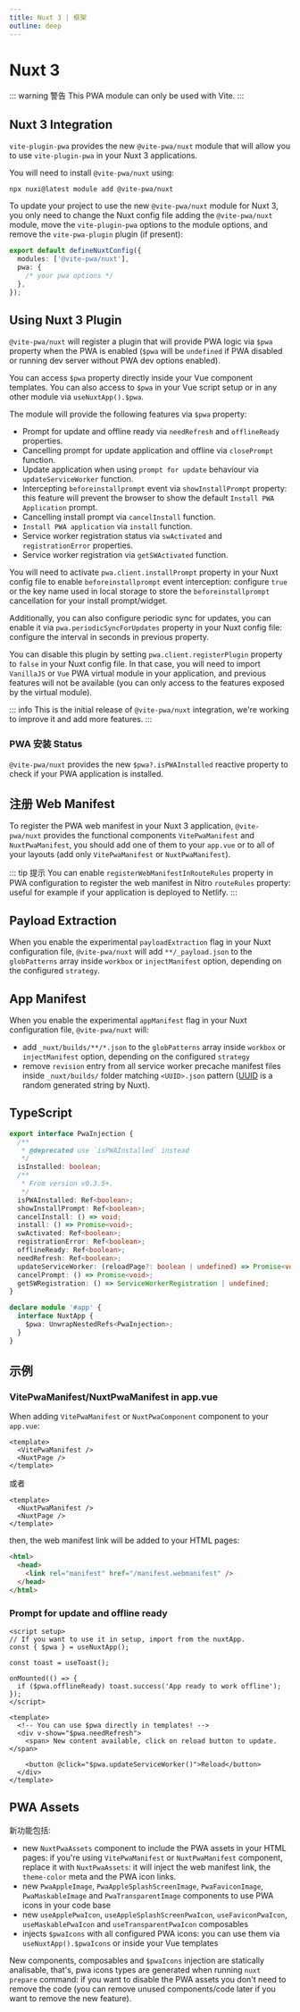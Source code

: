 ```yaml
---
title: Nuxt 3 | 框架
outline: deep
---
```


# Nuxt 3

<ChangeLog />

::: warning 警告
This PWA module can only be used with Vite.
:::

## Nuxt 3 Integration

`vite-plugin-pwa` provides the new `@vite-pwa/nuxt` module that will allow you to use `vite-plugin-pwa` in your Nuxt 3 applications.

You will need to install `@vite-pwa/nuxt` using:

```shell
npx nuxi@latest module add @vite-pwa/nuxt
```

To update your project to use the new `@vite-pwa/nuxt` module for Nuxt 3, you only need to change the Nuxt config file adding the `@vite-pwa/nuxt` module, move the `vite-plugin-pwa` options to the module options, and remove the `vite-pwa-plugin` plugin (if present):

```ts
export default defineNuxtConfig({
  modules: ['@vite-pwa/nuxt'],
  pwa: {
    /* your pwa options */
  },
});
```

## Using Nuxt 3 Plugin

`@vite-pwa/nuxt` will register a plugin that will provide PWA logic via `$pwa` property when the PWA is enabled (`$pwa` will be `undefined` if PWA disabled or running dev server without PWA dev options enabled).

You can access `$pwa` property directly inside your Vue component templates. You can also access to `$pwa` in your Vue script setup or in any other module via `useNuxtApp().$pwa`.

The module will provide the following features via `$pwa` property:

- Prompt for update and offline ready via `needRefresh` and `offlineReady` properties.
- Cancelling prompt for update application and offline via `closePrompt` function.
- Update application when using `prompt for update` behaviour via `updateServiceWorker` function.
- Intercepting `beforeinstallprompt` event via `showInstallPrompt` property: this feature will prevent the browser to show the default `Install PWA Application` prompt.
- Cancelling install prompt via `cancelInstall` function.
- `Install PWA application` via `install` function.
- Service worker registration status via `swActivated` and `registrationError` properties.
- Service worker registration via `getSWActivated` function.

You will need to activate `pwa.client.installPrompt` property in your Nuxt config file to enable `beforeinstallprompt` event interception: configure `true` or the key name used in local storage to store the `beforeinstallprompt` cancellation for your install prompt/widget.

Additionally, you can also configure periodic sync for updates, you can enable it via `pwa.periodicSyncForUpdates` property in your Nuxt config file: configure the interval in seconds in previous property.

You can disable this plugin by setting `pwa.client.registerPlugin` property to `false` in your Nuxt config file. In that case, you will need to import `VanillaJS` or `Vue` PWA virtual module in your application, and previous features will not be available (you can only access to the features exposed by the virtual module).

::: info
This is the initial release of `@vite-pwa/nuxt` integration, we're working to improve it and add more features.
:::

### PWA 安装 Status <Badge type="tip" text="from v0.3.5+" />

`@vite-pwa/nuxt` provides the new `$pwa?.isPWAInstalled` reactive property to check if your PWA application is installed.

## 注册 Web Manifest

To register the PWA web manifest in your Nuxt 3 application, `@vite-pwa/nuxt` provides the functional components `VitePwaManifest` and `NuxtPwaManifest`, you should add one of them to your `app.vue` or to all of your layouts (add only `VitePwaManifest` or `NuxtPwaManifest`).

::: tip 提示
You can enable `registerWebManifestInRouteRules` property in PWA configuration to register the web manifest in Nitro `routeRules` property: useful for example if your application is deployed to Netlify.
:::

## Payload Extraction <Badge type="tip" text="from v0.3.1+" /> <Badge type="info" text="offline support" />

When you enable the experimental `payloadExtraction` flag in your Nuxt configuration file, `@vite-pwa/nuxt` will add `**/_payload.json` to the `globPatterns` array inside `workbox` or `injectManifest` option, depending on the configured `strategy`.

## App Manifest <Badge type="tip" text="from v0.3.1+" /> <Badge type="tip" text="from Nuxt v3.8+" /> <Badge type="info" text="offline support" />

When you enable the experimental `appManifest` flag in your Nuxt configuration file, `@vite-pwa/nuxt` will:

- add `_nuxt/builds/**/*.json` to the `globPatterns` array inside `workbox` or `injectManifest` option, depending on the configured `strategy`
- remove `revision` entry from all service worker precache manifest files inside `_nuxt/builds/` folder matching `<UUID>.json` pattern ([UUID](https://en.wikipedia.org/wiki/Universally_unique_identifier) is a random generated string by Nuxt).

## TypeScript

```ts
export interface PwaInjection {
  /**
   * @deprecated use `isPWAInstalled` instead
   */
  isInstalled: boolean;
  /**
   * From version v0.3.5+.
   */
  isPWAInstalled: Ref<boolean>;
  showInstallPrompt: Ref<boolean>;
  cancelInstall: () => void;
  install: () => Promise<void>;
  swActivated: Ref<boolean>;
  registrationError: Ref<boolean>;
  offlineReady: Ref<boolean>;
  needRefresh: Ref<boolean>;
  updateServiceWorker: (reloadPage?: boolean | undefined) => Promise<void>;
  cancelPrompt: () => Promise<void>;
  getSWRegistration: () => ServiceWorkerRegistration | undefined;
}

declare module '#app' {
  interface NuxtApp {
    $pwa: UnwrapNestedRefs<PwaInjection>;
  }
}
```

## 示例

### VitePwaManifest/NuxtPwaManifest in app.vue

When adding `VitePwaManifest` or `NuxtPwaComponent` component to your `app.vue`:

```vue
<template>
  <VitePwaManifest />
  <NuxtPage />
</template>
```

或者

```vue
<template>
  <NuxtPwaManifest />
  <NuxtPage />
</template>
```

then, the web manifest link will be added to your HTML pages:

```html
<html>
  <head>
    <link rel="manifest" href="/manifest.webmanifest" />
  </head>
</html>
```

### Prompt for update and offline ready

```vue
<script setup>
// If you want to use it in setup, import from the nuxtApp.
const { $pwa } = useNuxtApp();

const toast = useToast();

onMounted(() => {
  if ($pwa.offlineReady) toast.success('App ready to work offline');
});
</script>

<template>
  <!-- You can use $pwa directly in templates! -->
  <div v-show="$pwa.needRefresh">
    <span> New content available, click on reload button to update. </span>

    <button @click="$pwa.updateServiceWorker()">Reload</button>
  </div>
</template>
```

## PWA Assets <Badge text="实验性" type="tip"/> <Badge type="tip" text="从 v0.6.0" />

新功能包括:

- new `NuxtPwaAssets` component to include the PWA assets in your HTML pages: if you're using `VitePwaManifest` or `NuxtPwaManifest` component, replace it with `NuxtPwaAssets`: it will inject the web manifest link, the `theme-color` meta and the PWA icon links.
- new `PwaAppleImage`, `PwaAppleSplashScreenImage`, `PwaFaviconImage`, `PwaMaskableImage` and `PwaTransparentImage` components to use PWA icons in your code base
- new `useApplePwaIcon`, `useAppleSplashScreenPwaIcon`, `useFaviconPwaIcon`, `useMaskablePwaIcon` and `useTransparentPwaIcon` composables
- injects `$pwaIcons` with all configured PWA icons: you can use them via `useNuxtApp().$pwaIcons` or inside your Vue templates

New components, composables and `$pwaIcons` injection are statically analisable, that's, pwa icons types are generated when running `nuxt prepare` command: if you want to disable the PWA assets you don't need to remove the code (you can remove unused components/code later if you want to remove the new feature).
